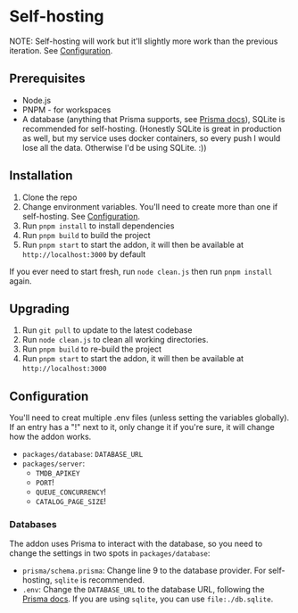 # Self-hosting

NOTE: Self-hosting will work but it'll slightly more work than the previous iteration. See [Configuration](#configuration).

## Prerequisites

- Node.js
- PNPM - for workspaces
- A database (anything that Prisma supports, see [Prisma docs](https://www.prisma.io/docs/orm/overview/databases)), SQLite is recommended for self-hosting. (Honestly SQLite is great in production as well, but my service uses docker containers, so every push I would lose all the data. Otherwise I'd be using SQLite. :))

## Installation

1. Clone the repo
2. Change environment variables. You'll need to create more than one if self-hosting. See [Configuration](#configuration).
3. Run `pnpm install` to install dependencies
4. Run `pnpm build` to build the project
5. Run `pnpm start` to start the addon, it will then be available at `http://localhost:3000` by default

If you ever need to start fresh, run `node clean.js` then run `pnpm install` again.

## Upgrading

1. Run `git pull` to update to the latest codebase
2. Run `node clean.js` to clean all working directories.
3. Run `pnpm build` to re-build the project
4. Run `pnpm start` to start the addon, it will then be available at `http://localhost:3000`

## Configuration

You'll need to creat multiple .env files (unless setting the variables globally). If an entry has a "!" next to it, only change it if you're sure, it will change how the addon works.

- `packages/database`: `DATABASE_URL`
- `packages/server`:
  - `TMDB_APIKEY`
  - `PORT`!
  - `QUEUE_CONCURRENCY`!
  - `CATALOG_PAGE_SIZE`!

### Databases

The addon uses Prisma to interact with the database, so you need to change the settings in two spots in `packages/database`:

- `prisma/schema.prisma`: Change line 9 to the database provider. For self-hosting, `sqlite` is recommended.
- `.env`: Change the `DATABASE_URL` to the database URL, following the [Prisma docs](https://www.prisma.io/docs/reference/database-reference/connection-urls). If you are using `sqlite`, you can use `file:./db.sqlite`.
